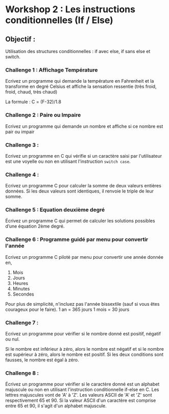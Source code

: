 # Workshop 2 : Les instructions conditionnelles (If / Else)

## Objectif : 
Utilisation des structures conditionnelles : if avec else, if sans else et switch.

### Challenge 1 : Affichage Température

Ecrivez un programme qui demande la température en Fahrenheit et la transforme en degré Celsius et affiche la sensation ressentie (très froid, froid, chaud, très chaud)

La formule : C = (F-32)/1.8

### Challenge 2 : Paire ou Impaire

Ecrivez un programme qui demande un nombre et affiche si ce nombre est pair ou impair

### Challenge 3 :

Ecrivez un programme en C qui vérifie si un caractère saisi par l'utilisateur est une voyelle ou non en utilisant l'instruction `switch case`.

### Challenge 4 :

Ecrivez un programme C pour calculer la somme de deux valeurs entières données. Si les deux valeurs sont identiques, il renvoie le triple de leur somme.

### Challenge 5 : Equation deuxième degré

Écrivez un programme C qui permet de calculer les solutions possibles d’une équation 2ème degré.

### Challenge 6 : Programme guidé par menu pour convertir l'année

Ecrivez un programme C piloté par menu pour convertir une année donnée en,

1. Mois
2. Jours
3. Heures
4. Minutes
5. Secondes

Pour plus de simplicité, n'incluez pas l'année bissextile (sauf si vous êtes courageux pour le faire).
1 an = 365 jours
1 mois = 30 jours

### Challenge 7 :

Ecrivez un programme pour vérifier si le nombre donné est positif, négatif ou nul.

Si le nombre est inférieur à zéro, alors le nombre est négatif et si le nombre est supérieur à zéro, alors le nombre est positif. Si les deux conditions sont fausses, le nombre est égal à zéro.

### Challenge 8 :

Écrivez un programme pour vérifier si le caractère donné est un alphabet majuscule ou non en utilisant l'instruction conditionnelle if-else en C.
Les lettres majuscules vont de 'A' à 'Z'. Les valeurs ASCII de 'A' et 'Z' sont respectivement 65 et 90. Si la valeur ASCII d'un caractère est comprise entre 65 et 90, il s'agit d'un alphabet majuscule.
